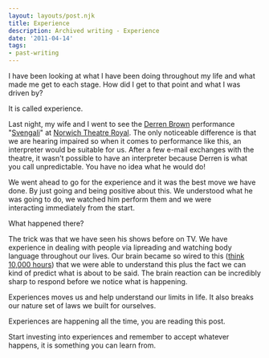 ```yaml
---
layout: layouts/post.njk
title: Experience
description: Archived writing - Experience
date: '2011-04-14'
tags:
- past-writing
---
```


I have been looking at what I have been doing throughout my life and what made me get to each stage. How did I get to that point and what I was driven by?

It is called experience.

Last night, my wife and I went to see the <a href="http://derrenbrown.co.uk/">Derren Brown</a> performance "<a href="http://derrenbrown.co.uk/tour-dates/svengali/">Svengali</a>" at <a href="http://www.theatreroyalnorwich.co.uk/">Norwich Theatre Royal</a>. The only noticeable difference is that we are hearing impaired so when it comes to performance like this, an interpreter would be suitable for us. After a few e-mail exchanges with the theatre, it wasn't possible to have an interpreter because Derren is what you call unpredictable. You have no idea what he would do!

We went ahead to go for the experience and it was the best move we have done. By just going and being positive about this. We understood what he was going to do, we watched him perform them and we were interacting immediately from the start.

What happened there?

The trick was that we have seen his shows before on TV. We have experience in dealing with people via lipreading and watching body language throughout our lives. Our brain became so wired to this (<a href="http://en.wikipedia.org/wiki/Outliers_(book)">think 10,000 hours</a>) that we were able to understand this plus the fact we can kind of predict what is about to be said. The brain reaction can be incredibly sharp to respond before we notice what is happening.

Experiences moves us and help understand our limits in life. It also breaks our nature set of laws we built for ourselves.

Experiences are happening all the time, you are reading this post.

Start investing into experiences and remember to accept whatever happens, it is something you can learn from.
